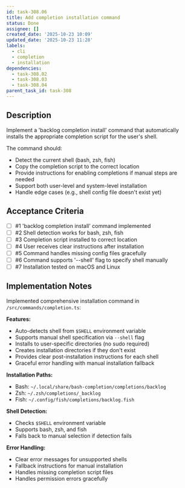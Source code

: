 ```yaml
---
id: task-308.06
title: Add completion installation command
status: Done
assignee: []
created_date: '2025-10-23 10:09'
updated_date: '2025-10-23 11:28'
labels:
  - cli
  - completion
  - installation
dependencies:
  - task-308.02
  - task-308.03
  - task-308.04
parent_task_id: task-308
---
```


## Description

<!-- SECTION:DESCRIPTION:BEGIN -->
Implement a 'backlog completion install' command that automatically installs the appropriate completion script for the user's shell.

The command should:
- Detect the current shell (bash, zsh, fish)
- Copy the completion script to the correct location
- Provide instructions for enabling completions if manual steps are needed
- Support both user-level and system-level installation
- Handle edge cases (e.g., shell config file doesn't exist yet)
<!-- SECTION:DESCRIPTION:END -->

## Acceptance Criteria
<!-- AC:BEGIN -->
- [ ] #1 'backlog completion install' command implemented
- [ ] #2 Shell detection works for bash, zsh, fish
- [ ] #3 Completion script installed to correct location
- [ ] #4 User receives clear instructions after installation
- [ ] #5 Command handles missing config files gracefully
- [ ] #6 Command supports '--shell' flag to specify shell manually
- [ ] #7 Installation tested on macOS and Linux
<!-- AC:END -->

## Implementation Notes

<!-- SECTION:NOTES:BEGIN -->
Implemented comprehensive installation command in `/src/commands/completion.ts`:

**Features:**
- Auto-detects shell from `$SHELL` environment variable
- Supports manual shell specification via `--shell` flag
- Installs to user-specific directories (no sudo required)
- Creates installation directories if they don't exist
- Provides clear post-installation instructions for each shell
- Graceful error handling with manual installation fallback

**Installation Paths:**
- Bash: `~/.local/share/bash-completion/completions/backlog`
- Zsh: `~/.zsh/completions/_backlog`
- Fish: `~/.config/fish/completions/backlog.fish`

**Shell Detection:**
- Checks `$SHELL` environment variable
- Supports bash, zsh, and fish
- Falls back to manual selection if detection fails

**Error Handling:**
- Clear error messages for unsupported shells
- Fallback instructions for manual installation
- Handles missing completion script files
- Handles permission errors gracefully
<!-- SECTION:NOTES:END -->
